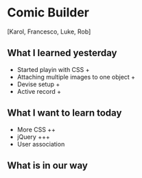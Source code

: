 # Comic Builder

[Karol, Francesco, Luke, Rob]

## What I learned yesterday
* Started playin with CSS +
* Attaching multiple images to one object +
* Devise setup +
* Active record +

## What I want to learn today
* More CSS ++
* jQuery +++
* User association

## What is in our way
